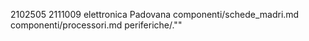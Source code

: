2102505
2111009
elettronica Padovana
componenti/schede_madri.md
componenti/processori.md
periferiche/.""